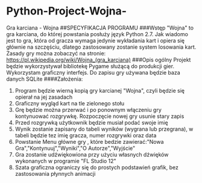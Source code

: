 # Python-Project-Wojna-
Gra karciana - Wojna 
##SPECYFIKACJA PROGRAMU
###Wstęp
"Wojna" to gra karciana, do której powstania posłuży język Python 2.7. Jak wiadomo jest to gra, która od gracza wymaga jedynie 
wykładania kart i opiera się głównie na szczęściu, dlatego zastosowany zostanie system losowania kart. Zasady gry można 
zobaczyć na stronie: https://pl.wikipedia.org/wiki/Wojna_(gra_karciana)
###Opis ogólny
Projekt będzie wykorzystywał bibliotekę Pygame służącą do produkcji gier. Wykorzystam graficzny interfejs. Do zapisu gry używana będzie baza danych SQLite
####Założenia:
1. Program będzie wierną kopią gry karcianej "Wojna", czyli będzie się opierał na jej zasadach
2. Graficzny wygląd kart na tle zielonego stołu
3. Grę będzie można przerwać i po ponownym włączeniu gry kontynuować rozgrywkę. Rozpoczęcie nowej gry usunie stary zapis
4. Przed rozgrywką użytkownik będzie musiał podać swoje imię
5. Wynik zostanie zapisany do tabeli wyników (wygrana lub przegrana), w tabeli będzie tez imię gracza, numer rozgrywki oraz data
6. Powstanie Menu główne gry , które bedzie zawierać:"Nowa Gra","Kontynuuj","Wyniki","O Autorze","Wyjście"
7. Gra zostanie udźwiękowiona przy użyciu własnych dźwięków wykonanych w programie "FL Studio 12"
8. Szata graficzna ograniczy się do prostych podstawień grafik, bez zastosowania płynnych animacji
